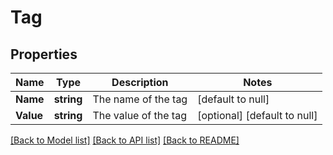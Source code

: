 # Tag

## Properties
Name | Type | Description | Notes
------------ | ------------- | ------------- | -------------
**Name** | **string** | The name of the tag | [default to null]
**Value** | **string** | The value of the tag | [optional] [default to null]

[[Back to Model list]](../README.md#documentation-for-models) [[Back to API list]](../README.md#documentation-for-api-endpoints) [[Back to README]](../README.md)

